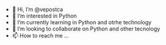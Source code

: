 - 👋 Hi, I’m @vepostca
- 👀 I’m interested in Python
- 🌱 I’m currently learning in Python and otrhe technology
- 💞️ I’m looking to collaborate on Python and other tecnology
- 📫 How to reach me ...
